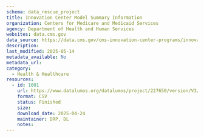 ```yaml
---
schema: data_rescue_project 
title: Innovation Center Model Summary Information
organization: Centers for Medicare and Medicaid Services
agency: Department of Health and Human Services
websites: data.cms.gov
data_source: https://data.cms.gov/cms-innovation-center-programs/innovation-center-model-summary-information
description: 
last_modified: 2025-05-14
metadata_available: No
metadata_url: 
category:
  - Health & Healthcare 
resources:
  - id: 1001
    url: https://www.datalumos.org/datalumos/project/227650/version/V3/view
    format: CSV
    status: Finished
    size: 
    download_date: 2025-04-24
    maintainer: DRP, DL
    notes: 
---
```


